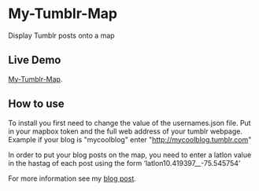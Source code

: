 # My-Tumblr-Map
Display Tumblr posts onto a map

## Live Demo
[My-Tumblr-Map](http://natsmaps.com/My-Tumblr-Map/).

## How to use
To install you first need to change the value of the usernames.json file.  Put in your mapbox token and the full web address of your tumblr webpage.  Example if your blog is "mycoolblog" enter "http://mycoolblog.tumblr.com"

In order to put your blog posts on the map, you need to enter a latlon value in the hastag of each post using the form ‘latlon10.419397__-75.545754’

For more information see my [blog post](http://natsmaps.com/?p=981).

